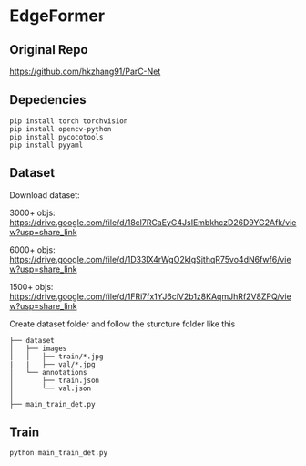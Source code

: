 
# EdgeFormer

## Original Repo
https://github.com/hkzhang91/ParC-Net

## Depedencies

```
pip install torch torchvision
pip install opencv-python
pip install pycocotools
pip install pyyaml
```

## Dataset

Download dataset:

3000+ objs: https://drive.google.com/file/d/18cl7RCaEyG4JsIEmbkhczD26D9YG2Afk/view?usp=share_link

6000+ objs: https://drive.google.com/file/d/1D33lX4rWgO2kIgSjthqR75vo4dN6fwf6/view?usp=share_link

1500+ objs: https://drive.google.com/file/d/1FRi7fx1YJ6ciV2b1z8KAqmJhRf2V8ZPQ/view?usp=share_link

Create dataset folder and follow the sturcture folder like this

```        
├── dataset
│   ├── images
│   │   ├── train/*.jpg
|   |   ├── val/*.jpg
│   └── annotations
│       ├── train.json
│       └── val.json
│   
├── main_train_det.py
```

## Train
```
python main_train_det.py
```
